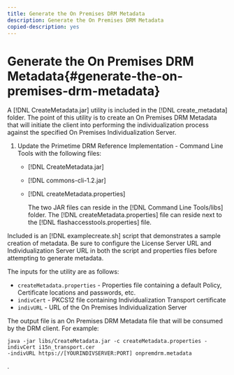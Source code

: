 ```yaml
---
title: Generate the On Premises DRM Metadata
description: Generate the On Premises DRM Metadata
copied-description: yes
---
```


# Generate the On Premises DRM Metadata{#generate-the-on-premises-drm-metadata}

A [!DNL CreateMetadata.jar] utility is included in the [!DNL create_metadata] folder. The point of this utility is to create an On Premises DRM Metadata that will initiate the client into performing the individualization process against the specified On Premises Individualization Server. 

1. Update the Primetime DRM Reference Implementation - Command Line Tools with the following files:

    * [!DNL CreateMetadata.jar] 
    * [!DNL commons-cli-1.2.jar] 
    * [!DNL createMetadata.properties]

       The two JAR files can reside in the [!DNL Command Line Tools/libs] folder. The [!DNL createMetadata.properties] file can reside next to the [!DNL flashaccesstools.properties] file.

<!--<a id="example_2116349CA33642CD9293EAD94A532ED8"></a>-->

Included is an [!DNL examplecreate.sh] script that demonstrates a sample creation of metadata. Be sure to configure the License Server URL and Individualization Server URL in both the script and properties files before attempting to generate metadata.

The inputs for the utility are as follows:

* `createMetadata.properties` - Properties file containing a default Policy, Certificate locations and passwords, etc. 
* `indivCert` - PKCS12 file containing Individualization Transport certificate 
* `indivURL` - URL of the On Premises Individualization Server

The output file is an On Premises DRM Metadata file that will be consumed by the DRM client. For example: 

```
java -jar libs/CreateMetadata.jar -c createMetadata.properties -indivCert i15n_transport.cer
-indivURL https://[YOURINDIVSERVER:PORT] onpremdrm.metadata
```

.  